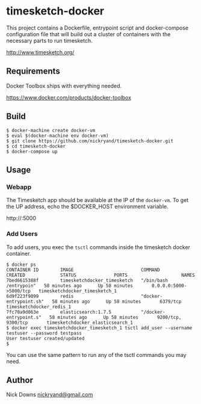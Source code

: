 timesketch-docker
=================

This project contains a Dockerfile, entrypoint script and docker-compose configuration file that will
build out a cluster of containers with the necessary parts to run timesketch.

http://www.timesketch.org/

Requirements
------------

Docker Toolbox ships with everything needed.

https://www.docker.com/products/docker-toolbox


Build
-----
```
$ docker-machine create docker-vm
$ eval $(docker-machine env docker-vm)
$ git clone https://github.com/nickryand/timesketch-docker.git
$ cd timesketch-docker
$ docker-compose up
```

Usage
-----

### Webapp
The Timesketch app should be available at the IP of the `docker-vm`. To get the UP address, echo
the $DOCKER_HOST environment variable.

http://<docker-vm ip>:5000

### Add Users

To add users, you exec the `tsctl` commands inside the timesketch docker container. 
```
$ docker ps
CONTAINER ID        IMAGE                         COMMAND                  CREATED             STATUS              PORTS                    NAMES
7bed6615388f        timesketchdocker_timesketch   "/bin/bash /entrypoin"   58 minutes ago      Up 58 minutes       0.0.0.0:5000->5000/tcp   timesketchdocker_timesketch_1
6d9f223f9099        redis                         "docker-entrypoint.sh"   58 minutes ago      Up 58 minutes       6379/tcp                 timesketchdocker_redis_1
7fc70a9d063e        elasticsearch:1.7.5           "/docker-entrypoint.s"   58 minutes ago      Up 58 minutes       9200/tcp, 9300/tcp       timesketchdocker_elasticsearch_1
$ docker exec timesketchdocker_timesketch_1 tsctl add_user --username testuser --password testpass
User testuser created/updated
$
```
You can use the same pattern to run any of the tsctl commands you may need.

Author
------

Nick Downs <nickryand@gmail.com>

 